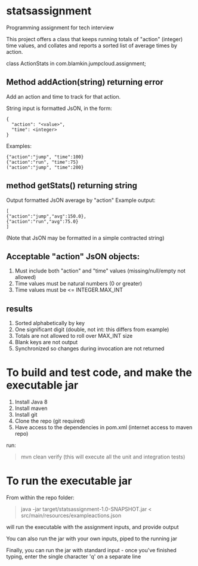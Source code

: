 # statsassignment

Programming assignment for tech interview

This project offers a class that keeps running totals of "action" (integer) time values, and collates and reports a sorted list of average times by action.

class ActionStats
in com.blamkin.jumpcloud.assignment;

## Method addAction(string) returning error
Add an action and time to track for that action.

String input is formatted JsON, in the form:
```
{
  "action": "<value>",
  "time": <integer>
}
```

Examples:
```
{"action":"jump", "time":100}
{"action":"run", "time":75}
("action":"jump", "time":200}
```

## method getStats() returning string
Output formatted JsON average by "action"
Example output:

```
[
{"action":"jump","avg":150.0},
{"action":"run","avg":75.0}
]
```

(Note that JsON may be formatted in a simple contracted string)

## Acceptable "action" JsON objects:
1) Must include both "action" and "time" values (missing/null/empty not allowed)
2) Time values must be natural numbers (0 or greater)
3) Time values must be <= INTEGER.MAX_INT

## results
1) Sorted alphabetically by key
2) One significant digit (double, not int: this differs from example)
3) Totals are not allowed to roll over MAX_INT size
4) Blank keys are not output
5) Synchronized so changes during invocation are not returned 

# To build and test code, and make the executable jar
1) Install Java 8
2) Install maven
3) Install git
4) Clone the repo (git required)
5) Have access to the dependencies in pom.xml (internet access to maven repo)

run:
> mvn clean verify (this will execute all the unit and integration tests)

# To run the executable jar
From within the repo folder:

>java -jar target/statsassignment-1.0-SNAPSHOT.jar < src/main/resources/exampleactions.json

will run the executable with the assignment inputs, and provide output

You can also run the jar with your own inputs, piped to the running jar

Finally, you can run the jar with standard input - once you've finished typing, enter the single character 'q' on a separate line



